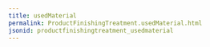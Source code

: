```yaml
---
title: usedMaterial
permalink: ProductFinishingTreatment.usedMaterial.html
jsonid: productfinishingtreatment_usedmaterial
---
```

